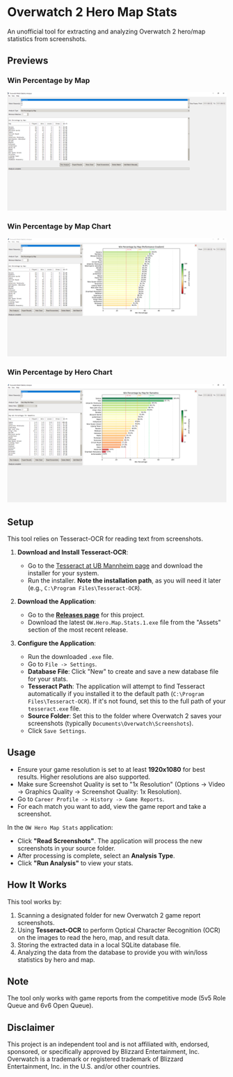 # Overwatch 2 Hero Map Stats

An unofficial tool for extracting and analyzing Overwatch 2 hero/map statistics from screenshots.

## Previews

### Win Percentage by Map
![Text showing win percentages on different maps](./images/Preview%20Win%20Percentage%20per%20Map.png)

### Win Percentage by Map Chart
![A Chart showing win percentages on different maps](./images/Preview%20Win%20Percentage%20per%20Map%20Chart.png)

### Win Percentage by Hero Chart
![A chart showing win percentages for a speficic hero for different maps](./images/Preview%20Win%20Percentage%20by%20Hero%20per%20Map%20Chart.png)


## Setup

This tool relies on Tesseract-OCR for reading text from screenshots.

1.  **Download and Install Tesseract-OCR**:
    *   Go to the [Tesseract at UB Mannheim page](https://github.com/UB-Mannheim/tesseract/wiki) and download the installer for your system.
    *   Run the installer. **Note the installation path**, as you will need it later (e.g., `C:\Program Files\Tesseract-OCR`).

2.  **Download the Application**:
    *   Go to the [**Releases page**](https://github.com/Coldskin-OW/OW2-Hero-Map-Stats/releases) for this project.
    *   Download the latest `OW.Hero.Map.Stats.1.exe` file from the "Assets" section of the most recent release.

3.  **Configure the Application**:
    *   Run the downloaded `.exe` file.
    *   Go to `File -> Settings`.
    *   **Database File**: Click "New" to create and save a new database file for your stats.
    *   **Tesseract Path**: The application will attempt to find Tesseract automatically if you installed it to the default path (`C:\Program Files\Tesseract-OCR`). If it's not found, set this to the full path of your `tesseract.exe` file.
    *   **Source Folder**: Set this to the folder where Overwatch 2 saves your screenshots (typically `Documents\Overwatch\Screenshots`).
    *   Click `Save Settings`.

## Usage

- Ensure your game resolution is set to at least **1920x1080** for best results. Higher resolutions are also supported.
- Make sure Screenshot Quality is set to "1x Resolution" (Options -> Video -> Graphics Quality -> Screenshot Quality: 1x Resolution).
- Go to `Career Profile -> History -> Game Reports`.
- For each match you want to add, view the game report and take a screenshot.

In the `OW Hero Map Stats` application:
- Click **"Read Screenshots"**. The application will process the new screenshots in your source folder.
- After processing is complete, select an **Analysis Type**.
- Click **"Run Analysis"** to view your stats.

## How It Works

This tool works by:
1.  Scanning a designated folder for new Overwatch 2 game report screenshots.
2.  Using **Tesseract-OCR** to perform Optical Character Recognition (OCR) on the images to read the hero, map, and result data.
3.  Storing the extracted data in a local SQLite database file.
4.  Analyzing the data from the database to provide you with win/loss statistics by hero and map.

## Note

The tool only works with game reports from the competitive mode (5v5 Role Queue and 6v6 Open Queue).

## Disclaimer

This project is an independent tool and is not affiliated with, endorsed, sponsored, or specifically approved by Blizzard Entertainment, Inc. Overwatch is a trademark or registered trademark of Blizzard Entertainment, Inc. in the U.S. and/or other countries.